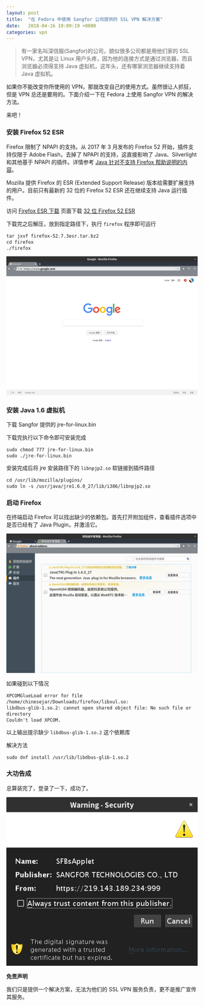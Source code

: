 ```yaml
---
layout: post
title:  "在 Fedora 中使用 Sangfor 公司提供的 SSL VPN 解决方案"
date:   2018-04-16 19:09:19 +0800
categories: vpn
---
```


> 有一家名叫深信服(Sangfor)的公司，貌似很多公司都是用他们家的 SSL VPN，尤其是让 Linux 用户头疼，因为他的连接方式是通过浏览器，而且浏览器必须得支持 Java 虚拟机，这年头，还有哪家浏览器继续支持着 Java 虚拟机。

如果你不能改变你所使用的 VPN，那就改变自己的使用方式。虽然很让人抓狂，但是 VPN 总还是要用的。下面介绍一下在 Fedora 上使用 Sangfor VPN 的解决方法。

来吧！

### 安装 Firefox 52 ESR

Firefox 限制了 NPAPI 的支持。从 2017 年 3 月发布的 Firefox 52 开始，插件支持仅限于 Adobe Flash，去掉了 NPAPI 的支持，这直接影响了 Java、Silverlight 和其他基于 NPAPI 的插件。详情参考 [Java 针对不支持 Firefox 帮助说明的内容](https://java.com/en/download/help/firefox_java.xml)。

Mozilla 提供 Firefox 的 ESR (Extended Support Release) 版本给需要扩展支持的用户。目前只有最新的 32 位的 Firefox 52 ESR 还在继续支持 Java 运行插件。

访问 [Firefox ESR 下载](https://www.mozilla.org/en-US/firefox/organizations/all/) 页面下载 [32 位 Firefox 52 ESR](https://download.mozilla.org/?product=firefox-esr-latest-ssl&os=linux&lang=zh-CN)

下载完之后解压，放到指定路径下，执行 `firefox` 程序即可运行

```
tar jxvf firefox-52.7.3esr.tar.bz2
cd firefox
./firefox
```

![Firefox](/assets/2018/04/16/firefox.png "Firefox")

### 安装 Java 1.6 虚拟机

下载 Sangfor 提供的 jre-for-linux.bin

下载完执行以下命令即可安装完成

```
sudo chmod 777 jre-for-linux.bin
sudo ./jre-for-linux.bin
```

安装完成后将 jre 安装路径下的 `libnpjp2.so` 软链接到插件路径

```
cd /usr/lib/mozilla/plugins/
sudo ln -s /usr/java/jre1.6.0_27/lib/i386/libnpjp2.so
```

### 启动 Firefox

在终端启动 Firefox 可以找出缺少的依赖包。首先打开附加组件，查看插件选项中是否已经有了 Java Plugin，并激活它。

![FirefoxPlugin](/assets/2018/04/16/firefox_plugin.png "FirefoxPlugin")

如果碰到以下情况

```
XPCOMGlueLoad error for file /home/chinesejar/Downloads/firefox/libxul.so:
libdbus-glib-1.so.2: cannot open shared object file: No such file or directory
Couldn't load XPCOM.
```

以上输出提示缺少 `libdbus-glib-1.so.2` 这个依赖库

解决方法

```
sudo dnf install /usr/lib/libdbus-glib-1.so.2
```

### 大功告成

总算装完了，登录了一下，成功了。

![FirefoxTrust](/assets/2018/04/16/firefox_trust.png "FirefoxTrust")

**免责声明**

我们只是提供一个解决方案，无法为他们的 SSL VPN 服务负责，更不是推广宣传其服务。
